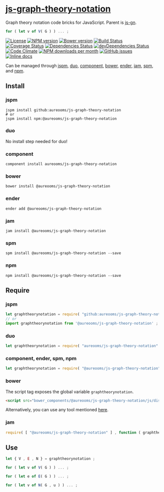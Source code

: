 [js-graph-theory-notation](http://make-github-pseudonymous-again.github.io/js-graph-theory-notation)
==

Graph theory notation code bricks for JavaScript. Parent is
[js-gn](https://github.com/make-github-pseudonymous-again/js-gn).

```js
for ( let v of V( G ) ) ... ;
```

[![License](https://img.shields.io/github/license/make-github-pseudonymous-again/js-graph-theory-notation.svg?style=flat)](https://raw.githubusercontent.com/make-github-pseudonymous-again/js-graph-theory-notation/main/LICENSE)
[![NPM version](https://img.shields.io/npm/v/@aureooms/js-graph-theory-notation.svg?style=flat)](https://www.npmjs.org/package/@aureooms/js-graph-theory-notation)
[![Bower version](https://img.shields.io/bower/v/@aureooms/js-graph-theory-notation.svg?style=flat)](http://bower.io/search/?q=@aureooms/js-graph-theory-notation)
[![Build Status](https://img.shields.io/travis/make-github-pseudonymous-again/js-graph-theory-notation.svg?style=flat)](https://travis-ci.org/make-github-pseudonymous-again/js-graph-theory-notation)
[![Coverage Status](https://img.shields.io/coveralls/make-github-pseudonymous-again/js-graph-theory-notation.svg?style=flat)](https://coveralls.io/r/make-github-pseudonymous-again/js-graph-theory-notation)
[![Dependencies Status](https://img.shields.io/david/make-github-pseudonymous-again/js-graph-theory-notation.svg?style=flat)](https://david-dm.org/make-github-pseudonymous-again/js-graph-theory-notation#info=dependencies)
[![devDependencies Status](https://img.shields.io/david/dev/make-github-pseudonymous-again/js-graph-theory-notation.svg?style=flat)](https://david-dm.org/make-github-pseudonymous-again/js-graph-theory-notation#info=devDependencies)
[![Code Climate](https://img.shields.io/codeclimate/github/make-github-pseudonymous-again/js-graph-theory-notation.svg?style=flat)](https://codeclimate.com/github/make-github-pseudonymous-again/js-graph-theory-notation)
[![NPM downloads per month](https://img.shields.io/npm/dm/@aureooms/js-graph-theory-notation.svg?style=flat)](https://www.npmjs.org/package/@aureooms/js-graph-theory-notation)
[![GitHub issues](https://img.shields.io/github/issues/make-github-pseudonymous-again/js-graph-theory-notation.svg?style=flat)](https://github.com/make-github-pseudonymous-again/js-graph-theory-notation/issues)
[![Inline docs](http://inch-ci.org/github/make-github-pseudonymous-again/js-graph-theory-notation.svg?branch=master&style=shields)](http://inch-ci.org/github/make-github-pseudonymous-again/js-graph-theory-notation)

Can be managed through [jspm](https://github.com/jspm/jspm-cli),
[duo](https://github.com/duojs/duo),
[component](https://github.com/componentjs/component),
[bower](https://github.com/bower/bower),
[ender](https://github.com/ender-js/Ender),
[jam](https://github.com/caolan/jam),
[spm](https://github.com/spmjs/spm),
and [npm](https://github.com/npm/npm).

## Install

### jspm
```terminal
jspm install github:aureooms/js-graph-theory-notation
# or
jspm install npm:@aureooms/js-graph-theory-notation
```
### duo
No install step needed for duo!

### component
```terminal
component install aureooms/js-graph-theory-notation
```

### bower
```terminal
bower install @aureooms/js-graph-theory-notation
```

### ender
```terminal
ender add @aureooms/js-graph-theory-notation
```

### jam
```terminal
jam install @aureooms/js-graph-theory-notation
```

### spm
```terminal
spm install @aureooms/js-graph-theory-notation --save
```

### npm
```terminal
npm install @aureooms/js-graph-theory-notation --save
```

## Require
### jspm
```js
let graphtheorynotation = require( "github:aureooms/js-graph-theory-notation" ) ;
// or
import graphtheorynotation from '@aureooms/js-graph-theory-notation' ;
```
### duo
```js
let graphtheorynotation = require( "aureooms/js-graph-theory-notation" ) ;
```

### component, ender, spm, npm
```js
let graphtheorynotation = require( "@aureooms/js-graph-theory-notation" ) ;
```

### bower
The script tag exposes the global variable `graphtheorynotation`.
```html
<script src="bower_components/@aureooms/js-graph-theory-notation/js/dist/graph-theory-notation.min.js"></script>
```
Alternatively, you can use any tool mentioned [here](http://bower.io/docs/tools/).

### jam
```js
require( [ "@aureooms/js-graph-theory-notation" ] , function ( graphtheorynotation ) { ... } ) ;
```


## Use

```js
let { V , E , N } = graphtheorynotation ;

for ( let v of V( G ) ) ... ;

for ( let e of E( G ) ) ... ;

for ( let v of N( G , u ) ) ... ;
```

